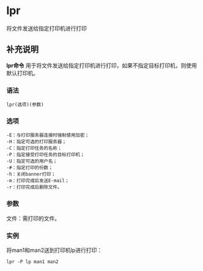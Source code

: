 #  lpr

将文件发送给指定打印机进行打印

##  补充说明

**lpr命令** 用于将文件发送给指定打印机进行打印，如果不指定目标打印机，则使用默认打印机。

###  语法

    
    
    lpr(选项)(参数)
    

###  选项

    
    
    -E：与打印服务器连接时强制使用加密；
    -H：指定可选的打印服务器；
    -C：指定打印任务的名称；
    -P：指定接受打印任务的目标打印机；
    -U：指定可选的用户名；
    -#：指定打印的份数；
    -h：关闭banner打印；
    -m：打印完成后发送E-mail；
    -r：打印完成后删除文件。
    

###  参数

文件：需打印的文件。

###  实例

将man1和man2送到打印机lp进行打印：

    
    
    lpr -P lp man1 man2
    

